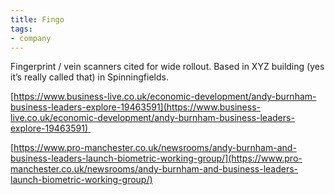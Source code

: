 ```yaml
---
title: Fingo
tags:
- company
---
```

Fingerprint / vein scanners cited for wide rollout. Based in XYZ building (yes it’s really called that) in Spinningfields.

  

[https://www.business-live.co.uk/economic-development/andy-burnham-business-leaders-explore-19463591](https://www.business-live.co.uk/economic-development/andy-burnham-business-leaders-explore-19463591) 

  
[https://www.pro-manchester.co.uk/newsrooms/andy-burnham-and-business-leaders-launch-biometric-working-group/](https://www.pro-manchester.co.uk/newsrooms/andy-burnham-and-business-leaders-launch-biometric-working-group/)